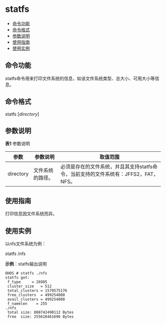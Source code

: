 # statfs

- [命令功能](#命令功能)
- [命令格式](#命令格式)
- [参数说明](#参数说明)
- [使用指南](#使用指南)
- [使用实例](#使用实例)

## 命令功能

statfs命令用来打印文件系统的信息，如该文件系统类型、总大小、可用大小等信息。


## 命令格式

statfs [_directory_]


## 参数说明

**表1** 参数说明

| 参数 | 参数说明 | 取值范围 | 
| -------- | -------- | -------- |
| directory | 文件系统的路径。 | 必须是存在的文件系统，并且其支持statfs命令，当前支持的文件系统有：JFFS2，FAT，NFS。 | 


## 使用指南

打印信息因文件系统而异。


## 使用实例

以nfs文件系统为例：

statfs /nfs

**示例**：statfs输出说明
```
OHOS # statfs ./nfs
statfs got:
 f_type     = 26985
 cluster_size   = 512
 total_clusters = 1579575176
 free_clusters  = 499254808
 avail_clusters = 499254808
 f_namelen    = 255
./nfs
 total size: 808742490112 Bytes
 free  size: 255618461696 Bytes
```
